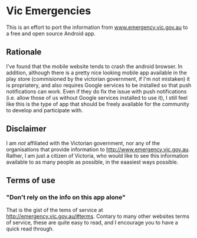 # Vic Emergencies

This is an effort to port the information from www.emergency.vic.gov.au to a free and open source Android app.

## Rationale

I've found that the mobile website tends to crash the android browser.
In addition, although there is a pretty nice looking mobile app available in the play store (commisioned by the victorian government, if I'm not mistaken) it is propriatery, and also requires Google services to be installed so that push notifications can work.
Even if they do fix the issue with push notifications (i.e. allow those of us without Google services installed to use it), I still feel like this is the type of app that should be freely available for the community to develop and participate with.

## Disclaimer

I am _not_ affiliated with the Victorian government, nor any of the organisations that provide information to http://www.emergency.vic.gov.au. Rather, I am just a citizen of Victoria, who would like to see this information available to as many people as possible, in the eaasiest ways possible.

## Terms of use

### "Don't rely on the info on this app alone"

That is the gist of the tems of service at http://emergency.vic.gov.au/#terms. 
Contary to many other websites terms of service, these are quite easy to read, and I encourage you to have a quick read through.
